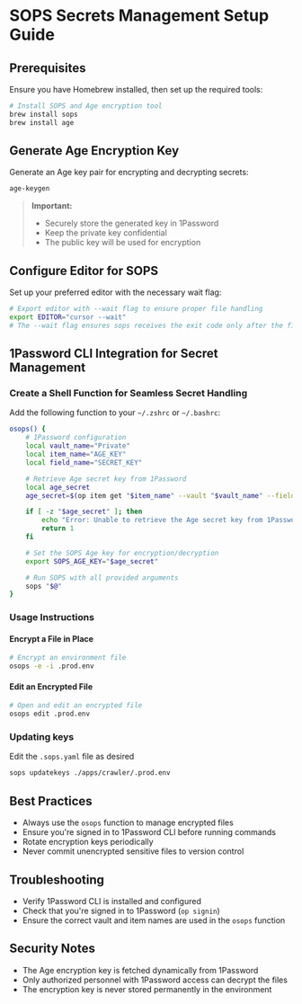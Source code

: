 # SOPS Secrets Management Setup Guide

## Prerequisites

Ensure you have Homebrew installed, then set up the required tools:

```bash
# Install SOPS and Age encryption tool
brew install sops
brew install age
```

## Generate Age Encryption Key

Generate an Age key pair for encrypting and decrypting secrets:

```bash
age-keygen
```

> **Important:**
>
> - Securely store the generated key in 1Password
> - Keep the private key confidential
> - The public key will be used for encryption

## Configure Editor for SOPS

Set up your preferred editor with the necessary wait flag:

```bash
# Export editor with --wait flag to ensure proper file handling
export EDITOR="cursor --wait"
# The --wait flag ensures sops receives the exit code only after the file is closed
```

## 1Password CLI Integration for Secret Management

### Create a Shell Function for Seamless Secret Handling

Add the following function to your `~/.zshrc` or `~/.bashrc`:

```bash
osops() {
    # 1Password configuration
    local vault_name="Private"
    local item_name="AGE_KEY"
    local field_name="SECRET_KEY"

    # Retrieve Age secret key from 1Password
    local age_secret
    age_secret=$(op item get "$item_name" --vault "$vault_name" --field "$field_name" 2>/dev/null)

    if [ -z "$age_secret" ]; then
        echo "Error: Unable to retrieve the Age secret key from 1Password CLI." >&2
        return 1
    fi

    # Set the SOPS Age key for encryption/decryption
    export SOPS_AGE_KEY="$age_secret"

    # Run SOPS with all provided arguments
    sops "$@"
}
```

### Usage Instructions

#### Encrypt a File in Place

```bash
# Encrypt an environment file
osops -e -i .prod.env
```

#### Edit an Encrypted File

```bash
# Open and edit an encrypted file
osops edit .prod.env
```

### Updating keys

Edit the `.sops.yaml` file as desired

```bash
sops updatekeys ./apps/crawler/.prod.env
```

## Best Practices

- Always use the `osops` function to manage encrypted files
- Ensure you're signed in to 1Password CLI before running commands
- Rotate encryption keys periodically
- Never commit unencrypted sensitive files to version control

## Troubleshooting

- Verify 1Password CLI is installed and configured
- Check that you're signed in to 1Password (`op signin`)
- Ensure the correct vault and item names are used in the `osops` function

## Security Notes

- The Age encryption key is fetched dynamically from 1Password
- Only authorized personnel with 1Password access can decrypt the files
- The encryption key is never stored permanently in the environment
